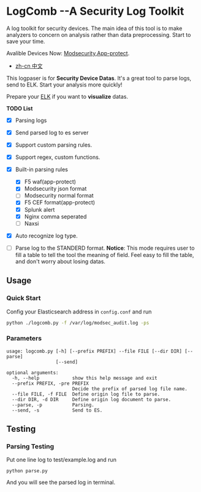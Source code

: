 # LogComb --A Security Log Toolkit

A log toolkit for security devices. The main idea of this tool is to make analyzers to concern on analysis rather than data preprocessing. Start to save your time.

Avalible Devices Now: [Modsecurity](https://github.com/SpiderLabs/ModSecurity),[App-protect](https://docs.nginx.com/nginx-app-protect/admin-guide/).

- [zh-cn 中文](zh-cn/README.md)

This logpaser is for  **Security Device Datas**. It's a great tool to parse logs, send to ELK. Start your analysis more quickly!

Prepare your [ELK](https://elk-docker.readthedocs.io/) if you want to **visualize** datas.

**TODO List**

- [x] Parsing logs
- [x] Send parsed log to es server
- [x] Support custom parsing rules.
- [x] Support regex, custom functions.
- [x] Built-in parsing rules
  - [x] F5 waf(app-protect)
  - [x] Modsecurity json format
  - [ ] Modsecurity normal format
  - [x] F5 CEF format(app-protect)
  - [x] Splunk alert
  - [x] Nginx comma seperated 
  - [ ] Naxsi
- [x] Auto recognize log type.

- [ ] Parse log to the STANDERD format. **Notice**: This mode requires user to fill a table to tell the tool the meaning of field. Feel easy to fill the table, and don't worry about losing datas.



## Usage

### Quick Start

Config your Elasticsearch address in ``config.conf`` and run

```bash
python ./logcomb.py -f /var/log/modsec_audit.log -ps
```

### Parameters

```shell
usage: logcomb.py [-h] [--prefix PREFIX] --file FILE [--dir DIR] [--parse]
                  [--send]

optional arguments:
  -h, --help            show this help message and exit
  --prefix PREFIX, -pre PREFIX
                        Decide the prefix of parsed log file name.
  --file FILE, -f FILE  Define origin log file to parse.
  --dir DIR, -d DIR     Define origin log document to parse.
  --parse, -p           Parsing.
  --send, -s            Send to ES.
```





## Testing

### Parsing Testing

Put one line log to test/example.log and run

```
python parse.py
```

And you will see the parsed log in terminal.


